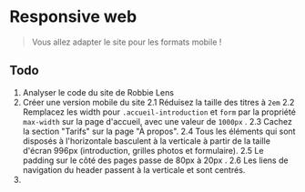 # Responsive web

> Vous allez adapter le site pour les formats mobile !


## Todo 

1. Analyser le code du site de Robbie Lens
2. Créer une version mobile du site
2.1 Réduisez la taille des titres à `2em`
2.2 Remplacez les  width  pour `.accueil-introduction`  et  `form`  par la propriété  `max-width`  sur la page d'accueil, avec une valeur de `1000px`  .
2.3 Cachez la section "Tarifs" sur la page "À propos".
2.4 Tous les éléments qui sont disposés à l'horizontale basculent à la verticale à partir de la taille d'écran  996px  (introduction, grilles photos et formulaire).
2.5 Le  padding  sur le côté des pages passe de  80px  à  20px  .
2.6 Les liens de navigation du header passent à la verticale et sont centrés.
3. 